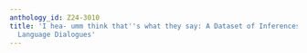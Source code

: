 ```yaml
---
anthology_id: Z24-3010
title: 'I hea- umm think that''s what they say: A Dataset of Inferences from Natural
  Language Dialogues'
---
```

